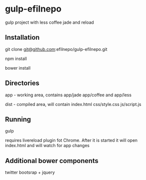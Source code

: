 gulp-efilnepo
=============

gulp project with less coffee jade and reload

## Installation

git clone git@github.com:efilnepo/gulp-efilnepo.git

npm install

bower install

## Directories

app - working area, contains app/jade app/coffee and app/less

dist - compiled area, will contain index.html css/style.css js/script.js

## Running

gulp

requires livereload plugin fot Chrome. After it is started it will open index.html and will watch for app changes

## Additional bower components

twitter bootsrap + jquery
 
